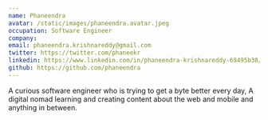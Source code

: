 ```yaml
---
name: Phaneendra
avatar: /static/images/phaneendra.avatar.jpeg
occupation: Software Engineer
company:
email: phaneendra.krishnareddy@gmail.com
twitter: https://twitter.com/phaneekr
linkedin: https://www.linkedin.com/in/phaneendra-krishnareddy-69495b38/
github: https://github.com/phaneendra
---
```


A curious software engineer who is trying to get a byte better every day, A digital nomad learning and creating content about the web and mobile and anything in between.
